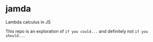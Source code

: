 # jamda
Lambda calculus in JS

This repo is an exploration of `if you could...` and definitely not `if you should...`
